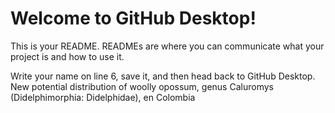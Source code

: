 # Welcome to GitHub Desktop!

This is your README. READMEs are where you can communicate what your project is and how to use it.

Write your name on line 6, save it, and then head back to GitHub Desktop.
New potential distribution of woolly opossum, genus Caluromys (Didelphimorphia: Didelphidae), en Colombia